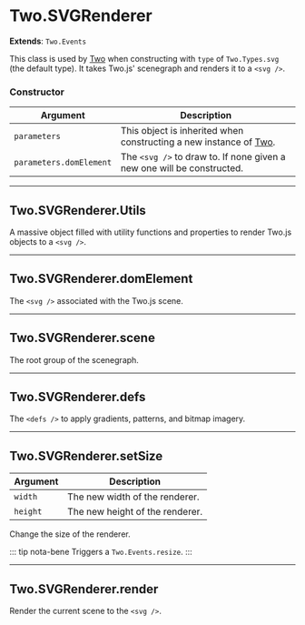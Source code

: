 # Two.SVGRenderer


__Extends__: `Two.Events`


This class is used by [Two](/documentation/) when constructing with `type` of `Two.Types.svg` (the default type). It takes Two.js' scenegraph and renders it to a `<svg />`.


### Constructor


| Argument | Description |
| ---- | ----------- |
| `parameters` | This object is inherited when constructing a new instance of [Two](/documentation/). |
| `parameters.domElement` | The `<svg />` to draw to. If none given a new one will be constructed. |



---

<div class="static ">

## Two.SVGRenderer.Utils








A massive object filled with utility functions and properties to render Two.js objects to a `<svg />`.









</div>



---

<div class="instance ">

## Two.SVGRenderer.domElement








The `<svg />` associated with the Two.js scene.









</div>



---

<div class="instance ">

## Two.SVGRenderer.scene








The root group of the scenegraph.









</div>



---

<div class="instance ">

## Two.SVGRenderer.defs








The `<defs />` to apply gradients, patterns, and bitmap imagery.









</div>



---

<div class="instance ">

## Two.SVGRenderer.setSize










| Argument | Description |
| ---- | ----------- |
| `width` | The new width of the renderer. |
| `height` | The new height of the renderer. |


Change the size of the renderer.



::: tip nota-bene
Triggers a `Two.Events.resize`.
:::



</div>



---

<div class="instance ">

## Two.SVGRenderer.render












Render the current scene to the `<svg />`.



</div>


